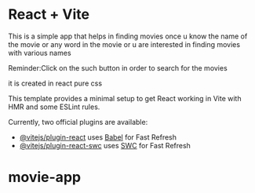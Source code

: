 # React + Vite
This is a simple app that helps in finding movies once u know the name of the movie or any word in the movie or u are interested in finding movies with various names 

Reminder:Click on the such button in order to search for the movies

it is created in react pure css

This template provides a minimal setup to get React working in Vite with HMR and some ESLint rules.

Currently, two official plugins are available:

- [@vitejs/plugin-react](https://github.com/vitejs/vite-plugin-react/blob/main/packages/plugin-react/README.md) uses [Babel](https://babeljs.io/) for Fast Refresh
- [@vitejs/plugin-react-swc](https://github.com/vitejs/vite-plugin-react-swc) uses [SWC](https://swc.rs/) for Fast Refresh
# movie-app
